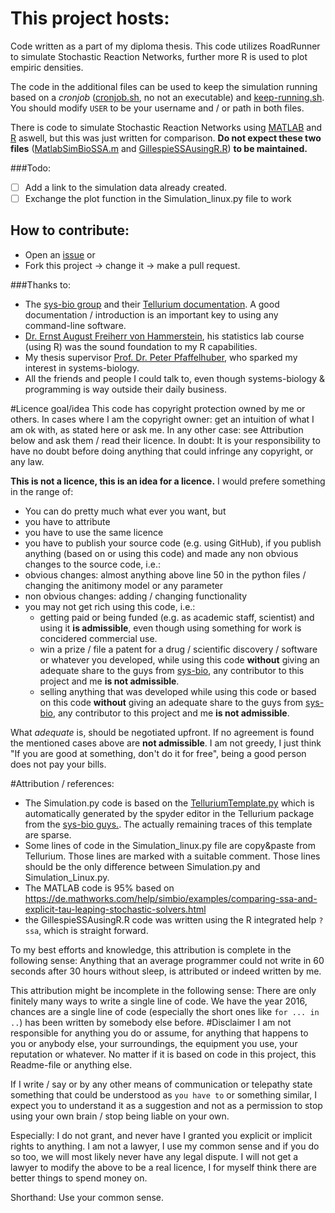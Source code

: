 # This project hosts:
Code written as a part of my diploma thesis.
This code utilizes RoadRunner to simulate Stochastic Reaction Networks, further more R is used to plot empiric densities.

The code in the additional files can be used to keep the simulation running based on a *cronjob* ([cronjob.sh](https://github.com/Peter-J/diploma-thesis/blob/master/cronjob.sh), no not an executable) and [keep-running.sh](https://github.com/Peter-J/diploma-thesis/blob/master/keep-running.sh). You should modify `USER` to be your username and / or path in both files.

There is code to simulate Stochastic Reaction Networks using [MATLAB](https://github.com/Peter-J/diploma-thesis/blob/master/MatlabSimBioSSA.m) and [R](https://github.com/Peter-J/diploma-thesis/blob/master/GillespieSSAusingR.R) aswell, but this was just written for comparison. **Do not expect these two files** ([MatlabSimBioSSA.m](https://github.com/Peter-J/diploma-thesis/blob/master/MatlabSimBioSSA.m) and [GillespieSSAusingR.R](https://github.com/Peter-J/diploma-thesis/blob/master/GillespieSSAusingR.R)) **to be maintained.**

###Todo:
- [ ] Add a link to the simulation data already created.
- [ ] Exchange the plot function in the Simulation_linux.py file to work

## How to contribute: 
* Open an [issue](https://github.com/Peter-J/diploma-thesis/issues) or
* Fork this project -> change it -> make a pull request.

###Thanks to:
* The [sys-bio group](https://github.com/sys-bio) and their [Tellurium documentation](http://tellurium.readthedocs.io/en/latest/). A good documentation / introduction is an important key to using any command-line software.
* [Dr. Ernst August Freiherr von Hammerstein](https://www.finance.uni-freiburg.de/mitarbeiter/dr.-ernst-august-frhr.-v.-hammerstein), his statistics lab course (using R) was the sound foundation to my R capabilities.
* My thesis supervisor [Prof. Dr. Peter Pfaffelhuber](https://www.stochastik.uni-freiburg.de/professoren/pfaffelhuber), who sparked my interest in systems-biology.
* All the friends and people I could talk to, even though systems-biology & programming is way outside their daily business.

#Licence goal/idea
This code has copyright protection owned by me or others. In cases where I am the copyright owner: get an intuition of what I am ok with, as stated here or ask me. In any other case: see Attribution below and ask them / read their licence. In doubt: It is your responsibility to have no doubt before doing anything that could infringe any copyright, or any law.

**This is not a licence, this is an idea for a licence.** I would prefere something in the range of:
* You can do pretty much what ever you want, but
* you have to attribute
* you have to use the same licence
* you have to publish your source code (e.g. using GitHub), if you publish anything (based on or using this code) and made any non obvious changes to the source code, i.e.:
 * obvious changes: almost anything above line 50 in the python files / changing the anitimony model or any parameter 
 * non obvious changes: adding / changing functionality 
* you may not get rich using this code, i.e.:
  * getting paid or being funded (e.g. as academic staff, scientist) and using it __is admissible__, even though using something for work is concidered commercial use.
  * win a prize  / file a patent for a drug / scientific discovery / software or whatever you developed, while using this code __without__ giving an adequate share to the guys from [sys-bio](https://github.com/sys-bio), any contributor to this project and  me __is not admissible__.
  * selling anything that was developed while using this code or based on this code __without__ giving an adequate share to the guys from [sys-bio](https://github.com/sys-bio), any contributor to this project and  me __is not admissible__.

What *adequate* is, should be negotiated upfront. If no agreement is found the mentioned cases above are __not admissible__. I am not greedy, I just think "If you are good at something, don't do it for free", being a good person does not pay your bills.

#Attribution / references:
* The Simulation.py code is based on the [TelluriumTemplate.py](https://github.com/Peter-J/diploma-thesis/tree/master/Templates) which is automatically generated by the spyder editor in the Tellurium package from the [sys-bio guys.](https://github.com/sys-bio/tellurium/blob/c17337d50911ff9cc9a03885bfb4ecd24500f06f/spyder_mod/spyderlib/plugins/editor.py#L1474-L1497). The actually remaining traces of this template are sparse.
* Some lines of code in the Simulation_linux.py file are copy&paste from Tellurium. Those lines are marked with a suitable comment. Those lines should be the only difference between Simulation.py and Simulation_Linux.py.
* The MATLAB code is 95% based on https://de.mathworks.com/help/simbio/examples/comparing-ssa-and-explicit-tau-leaping-stochastic-solvers.html
* the GillespieSSAusingR.R code was written using the R integrated help `?ssa`, which is straight forward.

To my best efforts and knowledge, this attribution is complete in the following sense: Anything that an average programmer could not write in 60 seconds after 30 hours without sleep, is attributed or indeed written by me.

This attribution might be incomplete in the following sense: There are only finitely many ways to write a single line of code. We have the year 2016, chances are a single line of code (especially the short ones like `for ... in ..`) has been written by somebody else before.
#Disclaimer
I am not responsible for anything you do or assume, for anything that happens to you or anybody else, your surroundings, the equipment you use, your reputation or whatever. No matter if it is based on code in this project, this Readme-file or anything else.

If I write / say or by any other means of communication or telepathy state something that could be understood as `you have to` or something similar, I expect you to understand it as a suggestion and not as a permission to stop using your own brain / stop being liable on your own.

Especially: I do not grant, and never have I granted you explicit or implicit rights to anything. I am not a lawyer, I use my common sense and if you do so too, we will most likely never have any legal dispute. I will not get a lawyer to modify the above to be a real licence, I for myself think there are better things to spend money on.

Shorthand: Use your common sense.

